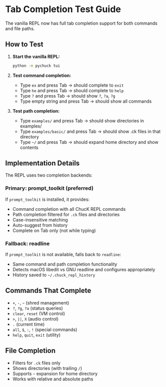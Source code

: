 # Tab Completion Test Guide

The vanilla REPL now has full tab completion support for both commands and file paths.

## How to Test

1. **Start the vanilla REPL:**
   ```bash
   python -m pychuck tui
   ```

2. **Test command completion:**
   - Type `ex` and press Tab → should complete to `exit`
   - Type `he` and press Tab → should complete to `help`
   - Type `?` and press Tab → should show `?`, `?a`, `?g`
   - Type empty string and press Tab → should show all commands

3. **Test path completion:**
   - Type `examples/` and press Tab → should show directories in examples/
   - Type `examples/basic/` and press Tab → should show .ck files in that directory
   - Type `~/` and press Tab → should expand home directory and show contents

## Implementation Details

The REPL uses two completion backends:

### Primary: prompt_toolkit (preferred)
If `prompt_toolkit` is installed, it provides:
- Command completion with all ChucK REPL commands
- Path completion filtered for `.ck` files and directories
- Case-insensitive matching
- Auto-suggest from history
- Complete on Tab only (not while typing)

### Fallback: readline
If `prompt_toolkit` is not available, falls back to `readline`:
- Same command and path completion functionality
- Detects macOS libedit vs GNU readline and configures appropriately
- History saved to `~/.chuck_repl_history`

## Commands That Complete

- `+`, `-`, `~` (shred management)
- `?`, `?g`, `?a` (status queries)
- `clear`, `reset` (VM control)
- `>`, `||`, `X` (audio control)
- `.` (current time)
- `all`, `$`, `:`, `!` (special commands)
- `help`, `quit`, `exit` (utility)

## File Completion

- Filters for `.ck` files only
- Shows directories (with trailing `/`)
- Supports `~` expansion for home directory
- Works with relative and absolute paths
